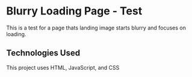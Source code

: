 # Blurry Loading Page - Test

This is a test for a page thats landing image starts blurry and focuses on loading.

## Technologies Used
This project uses HTML, JavaScript, and CSS